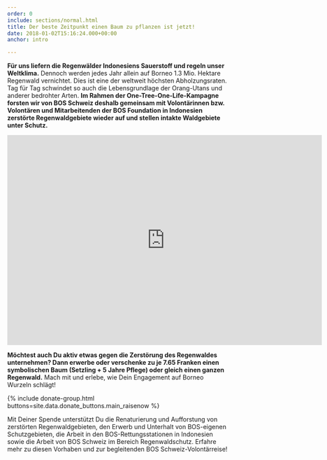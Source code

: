 ```yaml
---
order: 0
include: sections/normal.html
title: Der beste Zeitpunkt einen Baum zu pflanzen ist jetzt!
date: 2018-01-02T15:16:24.000+00:00
anchor: intro

---
```

**Für uns liefern die Regenwälder Indonesiens Sauerstoff und regeln unser Weltklima.** Dennoch werden jedes Jahr allein auf Borneo 1.3 Mio. Hektare Regenwald vernichtet. Dies ist eine der weltweit höchsten Abholzungsraten. Tag für Tag schwindet so auch die Lebensgrundlage der Orang-Utans und anderer bedrohter Arten. **Im Rahmen der One-Tree-One-Life-Kampagne forsten wir von BOS Schweiz deshalb gemeinsam mit Volontärinnen bzw. Volontären und Mitarbeitenden der BOS Foundation in Indonesien zerstörte Regenwaldgebiete wieder auf und stellen intakte Waldgebiete unter Schutz.**

<div class="videoWrapper"> <iframe src="https://player.vimeo.com/video/245368582" width="720" height="480" frameborder="0" webkitallowfullscreen mozallowfullscreen allowfullscreen></iframe> </div>

**Möchtest auch Du aktiv etwas gegen die Zerstörung des Regenwaldes unternehmen? Dann erwerbe oder verschenke zu je 7.65 Franken einen symbolischen Baum (Setzling + 5 Jahre Pflege) oder gleich einen ganzen Regenwald.** Mach mit und erlebe, wie Dein Engagement auf Borneo Wurzeln schlägt!

{% include donate-group.html buttons=site.data.donate_buttons.main_raisenow %}

Mit Deiner Spende unterstützt Du die Renaturierung und Aufforstung von zerstörten Regenwaldgebieten, den Erwerb und Unterhalt von BOS-eigenen Schutzgebieten, die Arbeit in den BOS-Rettungsstationen in Indonesien sowie die Arbeit von BOS Schweiz im Bereich Regenwaldschutz. Erfahre mehr zu diesen Vorhaben und zur begleitenden BOS Schweiz-Volontärreise!